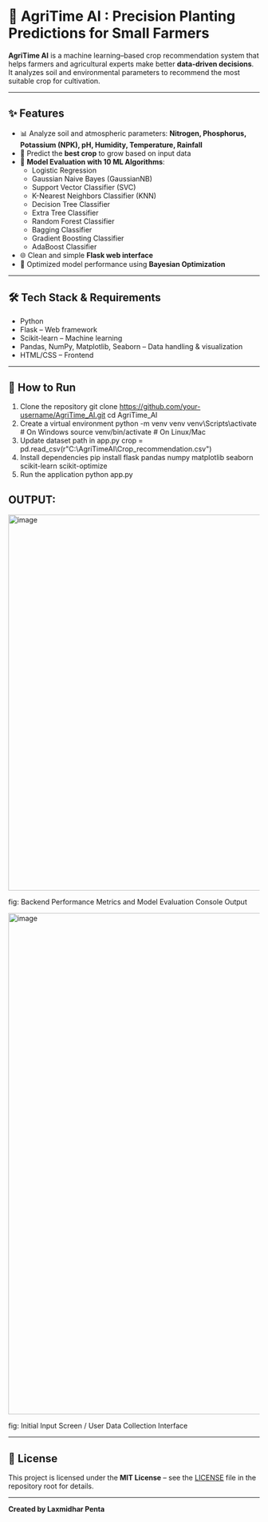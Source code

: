 # 🌱 AgriTime AI : Precision Planting Predictions for Small Farmers



**AgriTime AI** is a machine learning–based crop recommendation system that helps farmers and agricultural experts make better **data-driven decisions**.  
It analyzes soil and environmental parameters to recommend the most suitable crop for cultivation.

---

## ✨ Features
- 📊 Analyze soil and atmospheric parameters: **Nitrogen, Phosphorus, Potassium (NPK), pH, Humidity, Temperature, Rainfall**  
- 🌾 Predict the **best crop** to grow based on input data  
- 🤖 **Model Evaluation with 10 ML Algorithms**:
  - Logistic Regression  
  - Gaussian Naive Bayes (GaussianNB)  
  - Support Vector Classifier (SVC)  
  - K-Nearest Neighbors Classifier (KNN)  
  - Decision Tree Classifier  
  - Extra Tree Classifier  
  - Random Forest Classifier  
  - Bagging Classifier  
  - Gradient Boosting Classifier  
  - AdaBoost Classifier  
- 🌐 Clean and simple **Flask web interface**  
- 🔧 Optimized model performance using **Bayesian Optimization** 

---

## 🛠️ Tech Stack & Requirements
- Python 
- Flask – Web framework  
- Scikit-learn – Machine learning  
- Pandas, NumPy, Matplotlib, Seaborn – Data handling & visualization  
- HTML/CSS – Frontend  

---

## 🚀 How to Run
1. Clone the repository
   git clone https://github.com/your-username/AgriTime_AI.git
   cd AgriTime_AI
2. Create a virtual environment
    python -m venv venv
    venv\Scripts\activate   # On Windows
    source venv/bin/activate   # On Linux/Mac
3. Update dataset path in app.py
   crop = pd.read_csv(r"C:\AgriTimeAI\Crop_recommendation.csv")
4. Install dependencies
   pip install flask pandas numpy matplotlib seaborn scikit-learn scikit-optimize
5. Run the application
   python app.py
   
## OUTPUT:
<img width="749" height="753" alt="image" src="https://github.com/user-attachments/assets/737c4769-26f6-4f54-9d95-8175656b1d10" />

fig: Backend Performance Metrics and Model Evaluation Console Output

<img width="669" height="1004" alt="image" src="https://github.com/user-attachments/assets/94633297-1067-4d24-bb10-d1753bd6ba45" />

fig: Initial Input Screen / User Data Collection Interface

---

## 📝 License

This project is licensed under the **MIT License** – see the [LICENSE](LICENSE) file in the repository root for details.

---

**Created by  Laxmidhar Penta**




